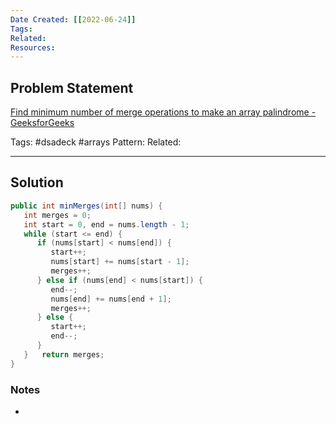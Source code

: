 ```yaml
---
Date Created: [[2022-06-24]]
Tags: 
Related: 
Resources: 
---
```


## Problem Statement
[Find minimum number of merge operations to make an array palindrome - GeeksforGeeks](https://www.geeksforgeeks.org/find-minimum-number-of-merge-operations-to-make-an-array-palindrome/)

Tags:  #dsadeck  #arrays
Pattern: 
Related: 

---

## Solution
``` java
public int minMerges(int[] nums) {  
   int merges = 0;  
   int start = 0, end = nums.length - 1;  
   while (start <= end) {  
      if (nums[start] < nums[end]) {  
         start++;  
         nums[start] += nums[start - 1];  
         merges++;  
      } else if (nums[end] < nums[start]) {  
         end--;  
         nums[end] += nums[end + 1];  
         merges++;  
      } else {  
         start++;  
         end--;  
      }  
   }   return merges;  
}
```

### Notes
- 
